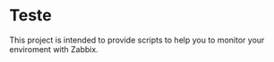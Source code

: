 # Teste
This project is intended to provide scripts to help you to monitor your enviroment with Zabbix.
